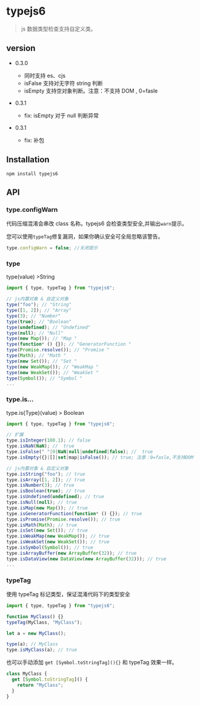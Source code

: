 # typejs6

> js 数据类型检查支持自定义类。

## version

- 0.3.0

  - 同时支持 es、cjs
  - isFalse 支持对无字符 string 判断
  - isEmpty 支持空对象判断。注意：不支持 DOM , 0=fasle

- 0.3.1

  - fix: isEmpty 对于 null 判断异常

- 0.3.1
  - fix: 补包

## Installation

```shell
npm install typejs6
```

## API

### type.configWarn

代码压缩混淆会串改 class 名称。typejs6 会检查类型安全,并输出`warn`提示。

您可以使用`typeTag`修复漏洞，如果你确认安全可全局忽略该警告。

```js
type.configWarn = false; //关闭提示
```

### type

type(value) >String

```js
import { type, typeTag } from "typejs6";

// js内置对象 & 自定义对象
type("foo"); // "String"
type([1, 2]); // "Array"
type(3); // "Number"
type(true); // "Boolean"
type(undefined); // "Undefined"
type(null); // "Null"
type(new Map()); // "Map "
type(function* () {}); // "GeneratorFunction "
type(Promise.resolve()); // "Promise "
type(Math); // "Math "
type(new Set()); // "Set "
type(new WeakMap()); // "WeakMap "
type(new WeakSet()); // "WeakSet "
type(Symbol()); // "Symbol "
...

```

### type.is...

type.is{Type}(value) > Boolean

```js
import { type, typeTag } from "typejs6";

// 扩展
type.isInteger(100.1); // false
type.isNaN(NaN); //  true
type.isFalse(" "|0|NaN|null|undefined|false); //  true
type.isEmpty({}|[]|set|map|isFalse()); // true; 注意：0=fasle,不支持DOM

// js内置对象 & 自定义对象
type.isString("foo"); // true
type.isArray([1, 2]); // true
type.isNumber(3); // true
type.isBoolean(true); // true
type.isUndefined(undefined); // true
type.isNull(null); // true
type.isMap(new Map()); // true
type.isGeneratorFunction(function* () {}); // true
type.isPromise(Promise.resolve()); // true
type.isMath(Math); // true
type.isSet(new Set()); // true
type.isWeakMap(new WeakMap()); // true
type.isWeakSet(new WeakSet()); // true
type.isSymbol(Symbol()); // true
type.isArrayBuffer(new ArrayBuffer(32)); // true
type.isDataView(new DataView(new ArrayBuffer(32))); // true
...
```

### typeTag

使用 typeTag 标记类型，保证混淆代码下的类型安全

```js
import { type, typeTag } from "typejs6";

function MyClass() {}
typeTag(MyClass, "MyClass");

let a = new MyClass();

type(a); // MyClass
type.isMyClass(a); // true
```

也可以手动添加 `get [Symbol.toStringTag](){}` 和 typeTag 效果一样。

```js
class MyClass {
  get [Symbol.toStringTag]() {
    return "MyClass";
  }
}
```
